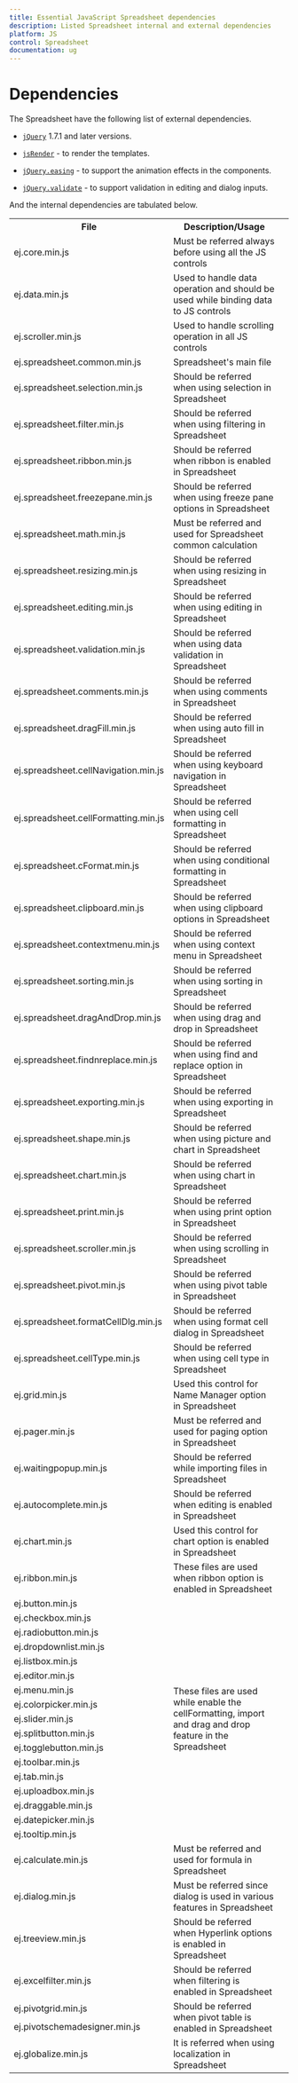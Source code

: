 ```yaml
---
title: Essential JavaScript Spreadsheet dependencies
description: Listed Spreadsheet internal and external dependencies
platform: JS
control: Spreadsheet
documentation: ug
---
```

# Dependencies

The Spreadsheet have the following list of external dependencies.

* [`jQuery`](http://jquery.com "jQuery") 1.7.1 and later versions.

* [`jsRender`](https://github.com/borismoore/jsrender "jsRender") - to render the templates.

* [`jQuery.easing`](http://gsgd.co.uk/sandbox/jquery/easing "jQuery.easing") - to support the animation effects in the components.

* [`jQuery.validate`](https://github.com/jzaefferer/jquery-validation "jQuery.validate") - to support validation in editing and dialog inputs.


And the internal dependencies are tabulated below.

<table>
    <tr>
        <th>
            File
        </th>
        <th>
            Description/Usage
        </th>
    </tr>
    <tr>
        <td>
            ej.core.min.js
        </td>
        <td>
            Must be referred always before using all the JS controls
        </td>
    </tr>
    <tr>
        <td>
            ej.data.min.js
        </td>
        <td>
            Used to handle data operation and should be used while binding data to JS controls
        </td>
    </tr>
    <tr>
        <td>
            ej.scroller.min.js
        </td>
        <td>
            Used to handle scrolling operation in all JS controls
        </td>
    </tr>
    <tr>
        <td>
            ej.spreadsheet.common.min.js
        </td>
        <td>
            Spreadsheet's main file
        </td>
    </tr>
    <tr>
        <td>
            ej.spreadsheet.selection.min.js
        </td>
        <td>
            Should be referred when using selection in Spreadsheet
        </td>
    </tr>
    <tr>
        <td>
            ej.spreadsheet.filter.min.js
        </td>
        <td>
            Should be referred when using filtering in Spreadsheet
        </td>
    </tr>
    <tr>
        <td>
            ej.spreadsheet.ribbon.min.js
        </td>
        <td>
            Should be referred when ribbon is enabled in Spreadsheet
        </td>
    </tr>
    <tr>
        <td>
            ej.spreadsheet.freezepane.min.js
        </td>
        <td>
            Should be referred when using freeze pane options in Spreadsheet
        </td>
    </tr>
    <tr>
        <td>
            ej.spreadsheet.math.min.js
        </td>
        <td>
            Must be referred and used for Spreadsheet common calculation
        </td>
    </tr>
    <tr>
        <td>
            ej.spreadsheet.resizing.min.js
        </td>
        <td>
            Should be referred when using resizing in Spreadsheet
        </td>
    </tr>
    <tr>
        <td>
            ej.spreadsheet.editing.min.js
        </td>
        <td>
            Should be referred when using editing in Spreadsheet
        </td>
    </tr>
    <tr>
        <td>
            ej.spreadsheet.validation.min.js
        </td>
        <td>
            Should be referred when using data validation in Spreadsheet
        </td>
    </tr>
    <tr>
        <td>
            ej.spreadsheet.comments.min.js
        </td>
        <td>
            Should be referred when using comments in Spreadsheet
        </td>
    </tr>
    <tr>
        <td>
            ej.spreadsheet.dragFill.min.js
        </td>
        <td>
            Should be referred when using auto fill in Spreadsheet
        </td>
    </tr>
    <tr>
        <td>
            ej.spreadsheet.cellNavigation.min.js
        </td>
        <td>
            Should be referred when using keyboard navigation in Spreadsheet
        </td>
    </tr>
    <tr>
        <td>
            ej.spreadsheet.cellFormatting.min.js
        </td>
        <td>
            Should be referred when using cell formatting in Spreadsheet
        </td>
    </tr>
    <tr>
        <td>
            ej.spreadsheet.cFormat.min.js
        </td>
        <td>
            Should be referred when using conditional formatting in Spreadsheet
        </td>
    </tr>
    <tr>
        <td>
            ej.spreadsheet.clipboard.min.js
        </td>
        <td>
            Should be referred when using clipboard options in Spreadsheet
        </td>
    </tr>
    <tr>
        <td>
            ej.spreadsheet.contextmenu.min.js
        </td>
        <td>
            Should be referred when using context menu in Spreadsheet
        </td>
    </tr>
    <tr>
        <td>
            ej.spreadsheet.sorting.min.js
        </td>
        <td>
            Should be referred when using sorting in Spreadsheet
        </td>
    </tr>
    <tr>
        <td>
            ej.spreadsheet.dragAndDrop.min.js
        </td>
        <td>
            Should be referred when using drag and drop in Spreadsheet
        </td>
    </tr>
    <tr>
        <td>
            ej.spreadsheet.findnreplace.min.js
        </td>
        <td>
            Should be referred when using find and replace option in Spreadsheet
        </td>
    </tr>
    <tr>
        <td>
            ej.spreadsheet.exporting.min.js
        </td>
        <td>
            Should be referred when using exporting in Spreadsheet
        </td>
    </tr>
    <tr>
        <td>
            ej.spreadsheet.shape.min.js
        </td>
        <td>
            Should be referred when using picture and chart in Spreadsheet
        </td>
    </tr>
    <tr>
        <td>
            ej.spreadsheet.chart.min.js
        </td>
        <td>
            Should be referred when using chart in Spreadsheet
        </td>
    </tr>
    <tr>
        <td>
            ej.spreadsheet.print.min.js
        </td>
        <td>
            Should be referred when using print option in Spreadsheet
        </td>
    </tr>
    <tr>
        <td>
            ej.spreadsheet.scroller.min.js
        </td>
        <td>
            Should be referred when using scrolling in Spreadsheet
        </td>
    </tr>
    <tr>
        <td>
            ej.spreadsheet.pivot.min.js
        </td>
        <td>
            Should be referred when using pivot table in Spreadsheet
        </td>
    </tr>
    <tr>
        <td>
            ej.spreadsheet.formatCellDlg.min.js
        </td>
        <td>
            Should be referred when using format cell dialog in Spreadsheet
        </td>
    </tr>
    <tr>
        <td>
            ej.spreadsheet.cellType.min.js
        </td>
        <td>
            Should be referred when using cell type in Spreadsheet
        </td>
    </tr>
    <tr>
        <td>
            ej.grid.min.js
        </td>
        <td>
            Used this control for Name Manager option in Spreadsheet
        </td>
    </tr>
    <tr>
        <td>
            ej.pager.min.js
        </td>
        <td>
            Must be referred and used for paging option in Spreadsheet
        </td>
    </tr>
    <tr>
        <td>
            ej.waitingpopup.min.js
        </td>
        <td>
            Should be referred while importing files in Spreadsheet
        </td>
    </tr>
    <tr>
        <td>
            ej.autocomplete.min.js
        </td>
        <td>
            Should be referred when editing is enabled in Spreadsheet
        </td>
    </tr>
    <tr>
        <td>
            ej.chart.min.js
        </td>
        <td>
            Used this control for chart option is enabled in Spreadsheet
        </td>
    </tr>
    <tr>
        <td>
            ej.ribbon.min.js
        </td>
        <td>
            These files are used when ribbon option is enabled in Spreadsheet
        </td>
    </tr>
    <tr>
        <td>
            ej.button.min.js
        </td>
        <td rowspan="17">
            These files are used while enable the cellFormatting, import and drag and drop feature in the Spreadsheet
        </td>
    </tr>
    <tr>
        <td>
            ej.checkbox.min.js
        </td>
    </tr>
    <tr>
        <td>
            ej.radiobutton.min.js
        </td>
    </tr>
    <tr>
        <td>
            ej.dropdownlist.min.js
        </td>
    </tr>
    <tr>
        <td>
            ej.listbox.min.js
        </td>
    </tr>
    <tr>
        <td>
            ej.editor.min.js
        </td>
    </tr>
    <tr>
        <td>
            ej.menu.min.js
        </td>
    </tr>
    <tr>
        <td>
            ej.colorpicker.min.js
        </td>
    </tr>
    <tr>
        <td>
            ej.slider.min.js
        </td>
    </tr>
    <tr>
        <td>
            ej.splitbutton.min.js
        </td>
    </tr>
    <tr>
        <td>
            ej.togglebutton.min.js
        </td>
    </tr>
    <tr>
        <td>
            ej.toolbar.min.js
        </td>
    </tr>
    <tr>
        <td>
            ej.tab.min.js
        </td>
    </tr>
    <tr>
        <td>
            ej.uploadbox.min.js
        </td>
    </tr>
    <tr>
        <td>
            ej.draggable.min.js
        </td>
    </tr>
    <tr>
        <td>
            ej.datepicker.min.js
        </td>
    </tr>
    <tr>
        <td>
            ej.tooltip.min.js
        </td>
        <td>
        </td>
    </tr>
    <tr>
        <td>
            ej.calculate.min.js
        </td>
        <td>
            Must be referred and used for formula in Spreadsheet
        </td>
    </tr>
    <tr>
        <td>
            ej.dialog.min.js
        </td>
        <td>
            Must be referred since dialog is used in various features in Spreadsheet
        </td>
    </tr>
    <tr>
        <td>
            ej.treeview.min.js
        </td>
        <td>
            Should be referred when Hyperlink options is enabled in Spreadsheet
        </td>
    </tr>
    <tr>
        <td>
            ej.excelfilter.min.js
        </td>
        <td>
            Should be referred when filtering is enabled in Spreadsheet
        </td>
    </tr>
    <tr>
        <td>
            ej.pivotgrid.min.js
        </td>
        <td rowspan="2">
            Should be referred when pivot table is enabled in Spreadsheet
        </td>
    </tr>
    <tr>
        <td>
            ej.pivotschemadesigner.min.js
        </td>              
    </tr>
    <tr>
        <td>
            ej.globalize.min.js
        </td>
        <td>
            It is referred when using localization in Spreadsheet
        </td>        
    </tr>
</table>
